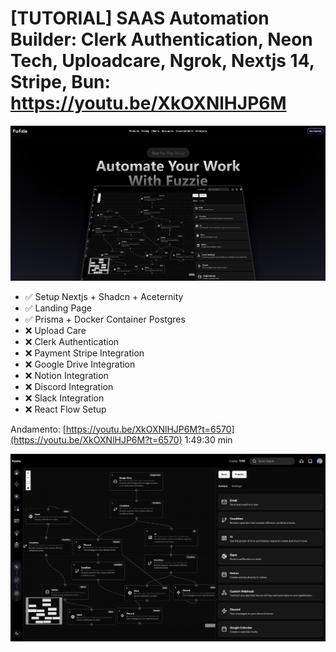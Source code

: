 # [TUTORIAL] SAAS Automation Builder: Clerk Authentication, Neon Tech, Uploadcare, Ngrok, Nextjs 14, Stripe, Bun: https://youtu.be/XkOXNlHJP6M

[![thumb](https://github.com/Darlley/webprodigies-fuzzie-app/blob/main/public/landing-page.png?raw=true)](https://youtu.be/XkOXNlHJP6M)

- ✅ Setup Nextjs + Shadcn + Aceternity 
- ✅ Landing Page
- ✅ Prisma + Docker Container Postgres
- ❌ Upload Care
- ❌ Clerk Authentication
- ❌ Payment Stripe Integration
- ❌ Google Drive Integration
- ❌ Notion Integration
- ❌ Discord Integration
- ❌ Slack Integration
- ❌ React Flow Setup

Andamento: [https://youtu.be/XkOXNlHJP6M?t=6570](https://youtu.be/XkOXNlHJP6M?t=6570) 1:49:30 min

[![thumb](https://github.com/Darlley/webprodigies-fuzzie-app/blob/main/public/temp-banner.png?raw=true)](https://youtu.be/XkOXNlHJP6M)
